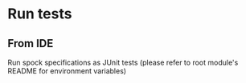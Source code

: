 # Run tests
## From IDE
Run spock specifications as JUnit tests 
(please refer to root module's README for environment variables)